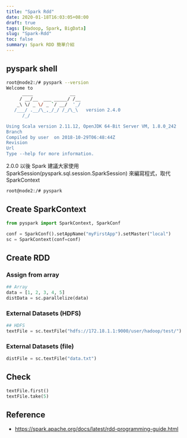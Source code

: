 ```yaml
---
title: "Spark Rdd"
date: 2020-01-18T16:03:05+08:00
draft: true
tags: [Hadoop, Spark, BigData]
slug: "Spark-Rdd"
toc: false
summary: Spark RDD 簡單介紹
---
```


## pyspark shell

```bash
root@node2:/# pyspark --version
Welcome to
      ____              __
     / __/__  ___ _____/ /__
    _\ \/ _ \/ _ `/ __/  '_/
   /___/ .__/\_,_/_/ /_/\_\   version 2.4.0
      /_/

Using Scala version 2.11.12, OpenJDK 64-Bit Server VM, 1.8.0_242
Branch
Compiled by user  on 2018-10-29T06:48:44Z
Revision
Url
Type --help for more information.

```

2.0.0 以後 Spark 建議大家使用 SparkSession(pyspark.sql.session.SparkSession) 來編寫程式，取代
SparkContext

```bash
root@node2:/# pyspark
```

## Create SparkContext

```python
from pyspark import SparkContext, SparkConf

conf = SparkConf().setAppName("myFirstApp").setMaster("local")
sc = SparkContext(conf=conf)
```

## Create RDD

### Assign from array

```python
## Array
data = [1, 2, 3, 4, 5]
distData = sc.parallelize(data)
```

### External Datasets (HDFS)

```python
## HDFS
textFile = sc.textFile("hdfs://172.18.1.1:9000/user/hadoop/test/")
```

### External Datasets (file)

```python
distFile = sc.textFile("data.txt")
```

## Check

```python
textFile.first()
textFile.take(5)
```

## Reference

- <https://spark.apache.org/docs/latest/rdd-programming-guide.html>
